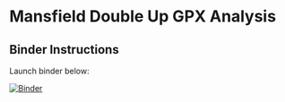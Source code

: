 # Mansfield Double Up GPX Analysis

## Binder Instructions
Launch binder below:

[![Binder](https://mybinder.org/badge_logo.svg)](https://mybinder.org/v2/gh/calekochenour/mansfield-double-up-gpx-analysis/master)
